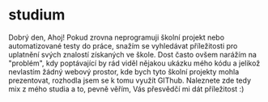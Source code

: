 # studium
Dobrý den, Ahoj!
Pokud zrovna neprogramuji školní projekt nebo automatizované testy do práce, snažím se vyhledávat příležitosti pro uplatnění svých znalostí získaných ve škole. Dost často ovšem narážím na "problém", kdy poptávající by rád viděl nějakou ukázku mého kódu a jelikož nevlastím žádný webový prostor, kde bych tyto školní projekty mohla prezentovat, rozhodla jsem se k tomu využít GIThub. Naleznete zde tedy mix z mého studia a to, pevně věřím, Vás přesvědčí mi dát příležitost :) 
